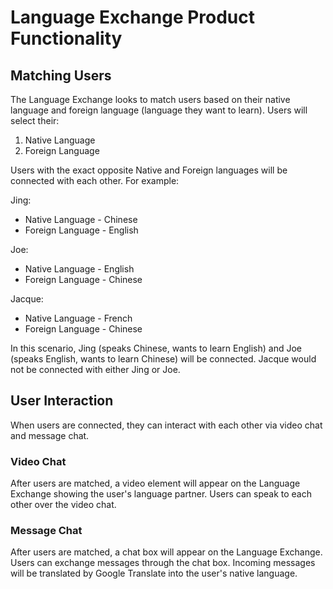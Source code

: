 # Language Exchange Product Functionality

## Matching Users
The Language Exchange looks to match users based on their native language and foreign language (language they want to learn).
Users will select their:  
1. Native Language  
2. Foreign Language 

Users with the exact opposite Native and Foreign languages will be connected with each other. For example:

Jing:
* Native Language - Chinese
* Foreign Language - English

Joe:
* Native Language - English
* Foreign Language - Chinese

Jacque:
* Native Language - French
* Foreign Language - Chinese

In this scenario, Jing (speaks Chinese, wants to learn English) and Joe (speaks English, wants to learn Chinese) will be connected. Jacque would not be connected with either Jing or Joe.

## User Interaction

When users are connected, they can interact with each other via video chat and message chat.

### Video Chat
After users are matched, a video element will appear on the Language Exchange showing the user's language partner. Users can speak to each other over the video chat.

### Message Chat
After users are matched, a chat box will appear on the Language Exchange. Users can exchange messages through the chat box. Incoming messages will be translated by Google Translate into the user's native language.
